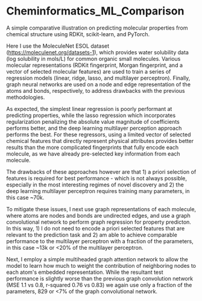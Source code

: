 # Cheminformatics_ML_Comparison

A simple comparative illustration on predicting molecular properties from chemical structure using RDKit, scikit-learn, and PyTorch. 

Here I use the MoleculeNet ESOL dataset (https://moleculenet.org/datasets-1), which provides water solubility data (log solubility in mols/L) for common organic small molecules. Various molecular representations (RDKit fingerprint, Morgan fingerprint, and a vector of selected molecular features) are used to train a series of regression models (linear, ridge, lasso, and multilayer perceptron). Finally, graph neural networks are used on a node and edge representation of the atoms and bonds, respectively, to address drawbacks with the previous methodologies.

As expected, the simplest linear regression is poorly performant at predicting properties, while the lasso regression which incorporates regularization penalizing the absolute value magnitude of coefficients performs better, and the deep learning multilayer perception approach performs the best. For these regressors, using a limited vector of selected chemical features that directly represent physical attributes provides better results than the more complicated fingerprints that fully encode each molecule, as we have already pre-selected key information from each molecule.  

The drawbacks of these approaches however are that 1) a priori selection of features is required for best performance - which is not always possible, especially in the most interesting regimes of novel discovery and 2) the deep learning multilayer perceptron requires training many parameters, in this case ~70k.

To mitigate these issues, I next use graph representations of each molecule, where atoms are nodes and bonds are undirected edges, and use a graph convolutional network to perform graph regression for property predicton. In this way, 1) I do not need to encode a priori selected features that are relevant to the prediction task and 2) am able to achieve comparable performance to the multilayer perceptron with a fraction of the parameters, in this case ~13k or <20% of the multilayer perceptron. 

Next, I employ a simple multiheaded graph attention network to allow the model to learn how much to weight the contribution of neighboring nodes to each atom's embedded representation. While the resultant test performance is slightly worse than the previous graph convolution network (MSE 1.1 vs 0.8, r-squared 0.76 vs 0.83) we again use only a fraction of the parameters, 829 or <7% of the graph convolutional network.
